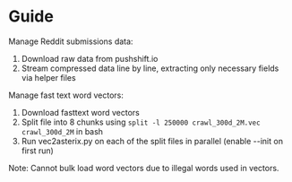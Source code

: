 # Guide

Manage Reddit submissions data:

1. Download raw data from pushshift.io
2. Stream compressed data line by line, extracting only necessary fields via helper files

Manage fast text word vectors:

1. Download fasttext word vectors
2. Split file into 8 chunks using `split -l 250000 crawl_300d_2M.vec crawl_300d_2M` in bash
3. Run vec2asterix.py on each of the split files in parallel (enable --init on first run)

Note: Cannot bulk load word vectors due to illegal words used in vectors.

